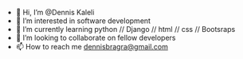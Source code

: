 - 👋 Hi, I’m @Dennis Kaleli
- 👀 I’m interested in software development
- 🌱 I’m currently learning python // Django // html // css // Bootsraps
- 💞️ I’m looking to collaborate on fellow developers
- 📫 How to reach me dennisbragra@gmail.com

<!---
Dennisbragra/Dennisbragra is a ✨ special ✨ repository because its `README.md` (this file) appears on your GitHub profile.
You can click the Preview link to take a look at your changes.
--->
